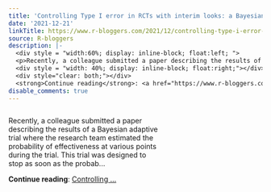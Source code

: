 ```yaml
---
title: 'Controlling Type I error in RCTs with interim looks: a Bayesian perspective'
date: '2021-12-21'
linkTitle: https://www.r-bloggers.com/2021/12/controlling-type-i-error-in-rcts-with-interim-looks-a-bayesian-perspective/
source: R-bloggers
description: |-
  <div style = "width:60%; display: inline-block; float:left; ">
  <p>Recently, a colleague submitted a paper describing the results of a Bayesian adaptive trial where the research team estimated the probability of effectiveness at various points during the trial. This trial was designed to stop as soon as the probab...</p></div>
  <div style = "width: 40%; display: inline-block; float:right;"></div>
  <div style="clear: both;"></div>
  <strong>Continue reading</strong>: <a href="https://www.r-bloggers.com/2021/12/controlling-type-i-error-in-rcts-with-interim-looks-a-bayesian-perspective/">Controlling ...
disable_comments: true
---
```

<div style = "width:60%; display: inline-block; float:left; ">
<p>Recently, a colleague submitted a paper describing the results of a Bayesian adaptive trial where the research team estimated the probability of effectiveness at various points during the trial. This trial was designed to stop as soon as the probab...</p></div>
<div style = "width: 40%; display: inline-block; float:right;"></div>
<div style="clear: both;"></div>
<strong>Continue reading</strong>: <a href="https://www.r-bloggers.com/2021/12/controlling-type-i-error-in-rcts-with-interim-looks-a-bayesian-perspective/">Controlling ...